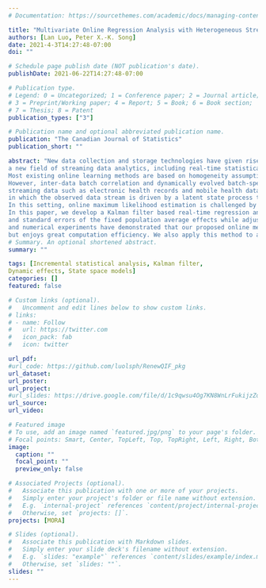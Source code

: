 ```yaml
---
# Documentation: https://sourcethemes.com/academic/docs/managing-content/

title: "Multivariate Online Regression Analysis with Heterogeneous Streaming Data (under revision)"
authors: [Lan Luo, Peter X.-K. Song]
date: 2021-4-3T14:27:48-07:00
doi: ""

# Schedule page publish date (NOT publication's date).
publishDate: 2021-06-22T14:27:48-07:00

# Publication type.
# Legend: 0 = Uncategorized; 1 = Conference paper; 2 = Journal article;
# 3 = Preprint/Working paper; 4 = Report; 5 = Book; 6 = Book section;
# 7 = Thesis; 8 = Patent
publication_types: ["3"]

# Publication name and optional abbreviated publication name.
publication: "The Canadian Journal of Statistics"
publication_short: ""

abstract: "New data collection and storage technologies have given rise to 
a new field of streaming data analytics, including real-time statistical methodology for online data analyses. 
Most existing online learning methods are based on homogeneity assumption such that the sequence of samples are independent and identical. 
However, inter-data batch correlation and dynamically evolved batch-specific effects are among the key defining features in real-world 
streaming data such as electronic health records and mobile health data. This paper is built in the framework of state space mixed models 
in which the observed data stream is driven by a latent state process that follows a Markov process. 
In this setting, online maximum likelihood estimation is challenged by high-dimensional integrals and complex covariance structures. 
In this paper, we develop a Kalman filter based real-time regression analysis method that enables to update both point estimates 
and standard errors of the fixed population average effects while adjusting for dynamic hidden effects. Both theoretical justification 
and numerical experiments have demonstrated that our proposed online method has similar statistical properties to its offline counterpart 
but enjoys great computation efficiency. We also apply this method to analyze an electronic health record data example."
# Summary. An optional shortened abstract.
summary: ""

tags: [Incremental statistical analysis, Kalman filter, 
Dynamic effects, State space models]
categories: []
featured: false

# Custom links (optional).
#   Uncomment and edit lines below to show custom links.
# links:
# - name: Follow
#   url: https://twitter.com
#   icon_pack: fab
#   icon: twitter

url_pdf: 
#url_code: https://github.com/luolsph/RenewQIF_pkg
url_dataset:
url_poster: 
url_project:
#url_slides: https://drive.google.com/file/d/1c9qwsu4Og7KN8WnLrFukijzZoh9Mbd6D/view?usp=sharing
url_source:
url_video:

# Featured image
# To use, add an image named `featured.jpg/png` to your page's folder. 
# Focal points: Smart, Center, TopLeft, Top, TopRight, Left, Right, BottomLeft, Bottom, BottomRight.
image:
  caption: ""
  focal_point: ""
  preview_only: false

# Associated Projects (optional).
#   Associate this publication with one or more of your projects.
#   Simply enter your project's folder or file name without extension.
#   E.g. `internal-project` references `content/project/internal-project/index.md`.
#   Otherwise, set `projects: []`.
projects: [MORA]

# Slides (optional).
#   Associate this publication with Markdown slides.
#   Simply enter your slide deck's filename without extension.
#   E.g. `slides: "example"` references `content/slides/example/index.md`.
#   Otherwise, set `slides: ""`.
slides: ""
---
```

